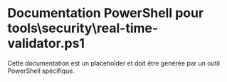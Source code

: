 # Documentation PowerShell pour tools\security\real-time-validator.ps1

Cette documentation est un placeholder et doit être générée par un outil PowerShell spécifique.
